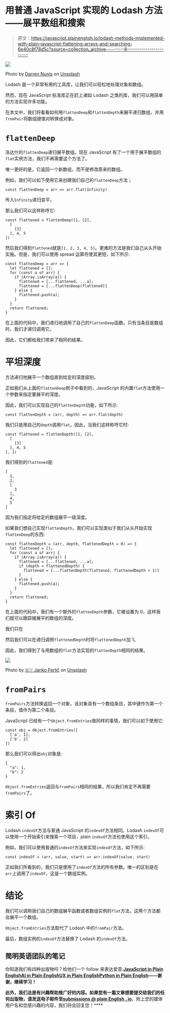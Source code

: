 # 用普通 JavaScript 实现的 Lodash 方法——展平数组和搜索

> 原文：<https://javascript.plainenglish.io/lodash-methods-implemented-with-plain-javascript-flattening-arrays-and-searching-6e40c8f78d5c?source=collection_archive---------8----------------------->

![](img/42f4bb2304de0197864a781daee79d05.png)

Photo by [Darren Nunis](https://unsplash.com/@dnunis?utm_source=medium&utm_medium=referral) on [Unsplash](https://unsplash.com?utm_source=medium&utm_medium=referral)

Lodash 是一个非常有用的工具库，让我们可以轻松地处理对象和数组。

然而，现在 JavaScript 标准库正在赶上诸如 Lodash 之类的库，我们可以用简单的方法实现许多功能。

在本文中，我们将看看如何用`flattenDeep`和`flattenDepth`来展平递归数组，并用`fromPair`将数组键值对转换成对象。

# `flattenDeep`

洛达什的`flattenDeep`递归展平数组。现在 JavaScript 有了一个用于展平数组的`flat`实例方法，我们不再需要这个方法了。

唯一更好的是，它返回一个新数组，而不是修改原来的数组。

例如，我们可以如下使用它来创建我们自己的`flattenDeep`方法；

```
const flattenDeep = arr => arr.flat(Infinity)
```

传入`Infinity`递归变平。

那么我们可以这样称呼它:

```
const flattened = flattenDeep([1, [2],
  [
    [3]
  ], 4, 5
])
```

然后我们得到`flattened`就是`[1, 2, 3, 4, 5]`。更难的方法是我们自己从头开始实施。但是，我们可以使用 spread 运算符使其更短，如下所示:

```
const flattenDeep = arr => {
  let flattened = [];
  for (const a of arr) {
    if (Array.isArray(a)) {
      flattened = [...flattened, ...a];
      flattened = [...flattenDeep(flattened)]
    } else {
      flattened.push(a);
    }
  }
  return flattened;
}
```

在上面的代码中，我们递归地调用了自己的`flattenDeep`函数。只有当条目是数组时，我们才递归调用它。

因此，它们都给我们带来了相同的结果。

# 平坦深度

方法递归地展平一个数组直到给定的深度级别。

正如我们从上面的`flattenDeep`例子中看到的，JavaScript 的内置`flat`方法使用一个参数来指定要展平的深度。

因此，我们可以实现自己的`flattenDepth`功能，如下所示:

```
const flattenDepth = (arr, depth) => arr.flat(depth)
```

我们只是用自己的`depth`调用`flat`。因此，当我们这样称呼它时:

```
const flattened = flattenDepth([1, [2],
  [
    [3]
  ], 4, 5
], 1)
```

我们得到的`flattened`是:

```
[
  1,
  2,
  [
    3
  ],
  4,
  5
]
```

因为我们指定将给定的数组展平一级深度。

如果我们想自己实现`flattenDepth`，我们可以实现类似于我们从头开始实现`flattenDeep`的东西:

```
const flattenDepth = (arr, depth, flattenedDepth = 0) => {
  let flattened = [];
  for (const a of arr) {
    if (Array.isArray(a)) {
      flattened = [...flattened, ...a];
      if (depth < flattenedDepth) {
        flattened = [...flattenDepth(flattened, flattenedDepth + 1)]
      }
    } else {
      flattened.push(a);
    }
  }
  return flattened;
}
```

在上面的代码中，我们有一个额外的`flattenDepth`参数，它被设置为 0，这样我们就可以跟踪被展平的数组的深度。

我们只在

然后我们可以在递归调用`flattenedDepth`时将`flattenedDepth`加 1。

因此，我们得到了与用数组的`flat`方法实现的`flattenDepth`相同的结果。

![](img/8a3bcb835e7b880fb5ada528cf68e9ff.png)

Photo by [🇸🇮 Janko Ferlič](https://unsplash.com/@itfeelslikefilm?utm_source=medium&utm_medium=referral) on [Unsplash](https://unsplash.com?utm_source=medium&utm_medium=referral)

# `fromPairs`

`fromPairs`方法转换返回一个对象，该对象具有一个数组条目，其中键作为第一个条目，值作为第二个条目。

JavaScript 已经有一个`Object.fromEntries`做同样的事情，我们可以如下使用它:

```
const obj = Object.fromEntries([
  ['a', 1],
  ['b', 2]
])
```

那么我们可以得出`obj`对象是:

```
{
  "a": 1,
  "b": 2
}
```

`Object.fromEntries`返回与`fromPairs`相同的结果，所以我们肯定不再需要`fromPairs`了。

# 索引 Of

Lodash `indexOf`方法与普通 JavaScript 的`indexOf`方法相同。Lodash `indexOf`可以使用一个开始索引来搜索一个项目，plain `indexOf`方法也使用这个索引。

例如，我们可以使用普通的`indexOf`方法来实现`indexOf`方法，如下所示:

```
const indexOf = (arr, value, start) => arr.indexOf(value, start)
```

正如我们所看到的，我们只是使用了`indexOf`方法的所有参数。唯一的区别是在`arr`上调用了`indexOf`，这是一个数组实例。

# 结论

我们可以调用我们自己的数组展平函数或者数组实例的`flat`方法，这两个方法都会展平一个数组。

`Object.fromEntries`方法取代了 Lodash 中的`fromPair`方法。

最后，数组实例的`indexOf`方法替换了 Lodash 的`indexOf`方法。

## **简明英语团队的笔记**

你知道我们有四种出版物吗？给他们一个 follow 来表达爱意:[**JavaScript in Plain English**](https://medium.com/javascript-in-plain-english)[**AI in Plain English**](https://medium.com/ai-in-plain-english)[**UX in Plain English**](https://medium.com/ux-in-plain-english)[**Python in Plain English**](https://medium.com/python-in-plain-english)**——谢谢，继续学习！**

**此外，我们总是有兴趣帮助推广好的内容。如果您有一篇文章想要提交给我们的任何出版物，请发送电子邮件至[**submissions @ plain English . io**](mailto:submissions@plainenglish.io)**，附上您的媒体用户名和您感兴趣的内容，我们将会回复您！****